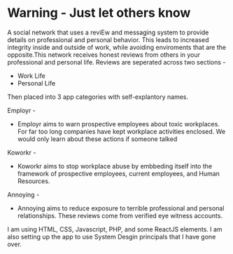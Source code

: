 # Warning - Just let others know

A social network that uses a reviEw and messaging system to provide details on professional and personal behavior. This leads to increased integrity inside and outside of work, while avoiding enviroments that are the opposite.This network receives honest reviews from others in your professional and personal life. Reviews are seperated across two sections - 

* Work Life
* Personal Life 


Then placed into 3 app categories with self-explantory names.

Employr -

* Employr aims to warn prospective employees about toxic workplaces. For far too long companies have kept workplace activities enclosed. We would only learn about these actions if someone talked

Koworkr -

* Koworkr aims to stop workplace abuse by embbeding itself into the framework of prospective employees, current employees, and Human Resources.

Annoying - 

* Annoying aims to reduce exposure to terrible professional and personal relationships. These reviews come from verified eye witness accounts. 


I am using HTML, CSS, Javascript, PHP, and some ReactJS elements. I am also setting up the app to use System Desgin principals that I have gone over.


